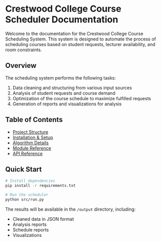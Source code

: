 # Crestwood College Course Scheduler Documentation

Welcome to the documentation for the Crestwood College Course Scheduling System. This system is designed to automate the process of scheduling courses based on student requests, lecturer availability, and room constraints.

## Overview

The scheduling system performs the following tasks:
1. Data cleaning and structuring from various input sources
2. Analysis of student requests and course demand
3. Optimization of the course schedule to maximize fulfilled requests
4. Generation of reports and visualizations for analysis

## Table of Contents

- [Project Structure](./project_structure.md)
- [Installation & Setup](./installation.md)
- [Algorithm Details](./algorithm.md)
- [Module Reference](./modules.md)
- [API Reference](./api.md)

## Quick Start

```bash
# Install dependencies
pip install -r requirements.txt

# Run the scheduler
python src/run.py
```

The results will be available in the `/output` directory, including:
- Cleaned data in JSON format
- Analysis reports
- Schedule reports
- Visualizations
